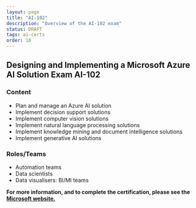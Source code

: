 ```yaml
---
layout: page
title: "AI-102"
description: "Overview of the AI-102 exam"
status: DRAFT
tags: ai-certs
order: 10
---
```

## Designing and Implementing a Microsoft Azure AI Solution Exam AI-102
  
### Content
  
- Plan and manage an Azure AI solution
- Implement decision support solutions
- Implement computer vision solutions
- Implement natural language processing solutions
- Implement knowledge mining and document intelligence solutions
- Implement generative AI solutions  
  
### Roles/Teams  
  
- Automation teams
- Data scientists
- Data visualisers: BI/MI teams

**For more information, and to complete the certification, please see the [Microsoft website.][ai-102]**

[ai-102]: https://learn.microsoft.com/en-gb/credentials/certifications/exams/ai-102/
